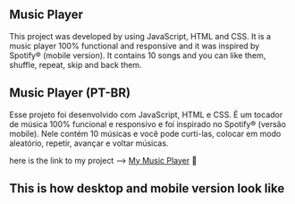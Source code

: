 ## Music Player

This project was developed by using JavaScript, HTML and CSS. It is a music player 100% functional and responsive and it was inspired by
Spotify® (mobile version). It contains 10 songs and you can like them, shuffle, repeat, skip and back them.

## Music Player (PT-BR)

Esse projeto foi desenvolvido com JavaScript, HTML e CSS. É um tocador de música 100% funcional e responsivo e foi inspirado no Spotify® 
(versão mobile). Nele contém 10 músicas e você pode curti-las, colocar em modo aleatório, repetir, avançar e voltar músicas.

 here is the link to my project --> <a href= "https://itsale-o.github.io/music-player/">My Music Player</a> :musical_note: 
 
 
## This is how desktop and mobile version look like

![]()
